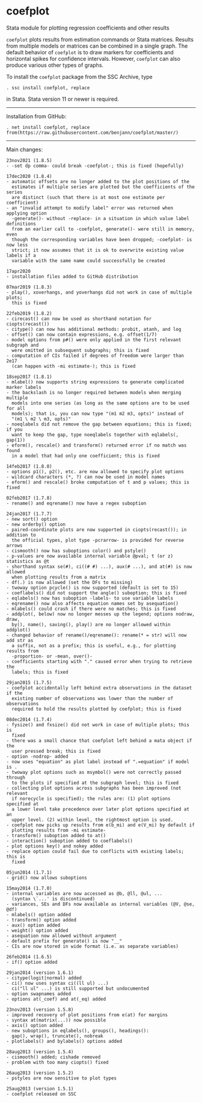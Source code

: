 # coefplot
Stata module for plotting regression coefficients and other results

`coefplot` plots results from estimation commands or Stata matrices. Results
from multiple models or matrices can be combined in a single graph. The default
behavior of `coefplot` is to draw markers for coefficients and horizontal
spikes for confidence intervals. However, `coefplot` can also produce various
other types of graphs.

To install the `coefplot` package from the SSC Archive, type

    . ssc install coefplot, replace

in Stata. Stata version 11 or newer is required.

---

Installation from GitHub:

    . net install coefplot, replace from(https://raw.githubusercontent.com/benjann/coefplot/master/)

---

Main changes:

    23nov2021 (1.8.5)
    - -set dp comma- could break -coefplot-; this is fixed (hopefully)
    
    17dec2020 (1.8.4)
    - automatic offsets are no longer added to the plot positions of the 
      estimates if multiple series are plotted but the coefficients of the series
      are distinct (such that there is at most one estimate per coefficient)
    - an "invalid attempt to modify label" error was returned when applying option 
      -generate()- without -replace- in a situation in which value label definitions
      from an earlier call to -coefplot, generate()- were still in memory, even
      though the corresponding variables have been dropped; -coefplot- is now less
      strict; it now assumes that it is ok to overwrite existing value labels if a
      variable with the same name could successfully be created

    17apr2020
    - installation files added to GitHub distribution
    
    07mar2019 (1.8.3)
    - play(), xoverhangs, and yoverhangs did not work in case of multiple plots;
      this is fixed
  
    22feb2019 (1.8.2)
    - cirecast() can now be used as shorthand notation for ciopts(recast()) 
    - citype() can now has additional methods: probit, atanh, and log
    - offset() can now contain expressions, e.g. offset(1/7)
    - model options from p#() were only applied in the first relevant subgraph and
      were omitted in subsequent subgraphs; this is fixed
    - computation of CIs failed if degrees of freedom were larger than 2e17
      (can happen with -mi estimate-); this is fixed

    18sep2017 (1.8.1)
    - mlabel() now supports string expressions to generate complicated marker labels
    - the backslash is no longer required between models when merging multiple 
      models into one series (as long as the same options are to be used for all
      models); that is, you can now type "(m1 m2 m3, opts)" instead of 
      "(m1 \ m2 \ m3, opts)"
    - noeqlabels did not remove the gap between equations; this is fixed; if you 
      want to keep the gap, type noeqlabels together with eqlabels(, gap(1))
    - eform(), rescale() and transform() returned error if no match was found
      in a model that had only one coefficient; this is fixed

    14feb2017 (1.8.0)
    - options p1(), p2(), etc. are now allowed to specify plot options
    - wildcard characters (*, ?) can now be used in model names
    - eform() and rescale() broke computation of t and p values; this is fixed

    02feb2017 (1.7.8)
    - rename() and eqrename() now have a regex suboption

    24jan2017 (1.7.7)
    - new sort() option
    - new orderby() option
    - paired-coordinate plots are now supported in ciopts(recast()); in addition to
      the official types, plot type -pcrarrow- is provided for reverse arrows
    - cismooth() now has suboptions color() and pstyle()
    - p-values are now available internal variable @pval; t (or z) statistics as @t
    - shorthand syntax se(#), ci((# #) ...), aux(# ...), and at(#) is now allowed 
      when plotting results from a matrix
    - df(.) is now allowed (set the DFs to missing)
    - twoway option pcycle() is now supported (default is set to 15)
    - coeflabels() did not support the angle() suboption; this is fixed
    - eqlabels() now has suboption -labels- to use variable labels
    - eqrename() now also affects equation names set by asequation()
    - mlabels() could crash if there were no matches; this is fixed
    - addplot(, below) now no longer messes up the legend; options nodraw, draw, 
      by(), name(), saving(), play() are no longer allowed within addplot()
    - changed behavior of rename()/eqrename(): rename(* = str) will now add str as
      a suffix, not as a prefix; this is useful, e.g., for plotting results from
      -proportion- or -mean, over()-
    - coefficients starting with "." caused error when trying to retrieve the 
      labels; this is fixed

    29jan2015 (1.7.5)
    - coefplot accidentally left behind extra observations in the dataset if the 
      existing number of observations was lower than the number of observations 
      required to hold the results plotted by coefplot; this is fixed

    08dec2014 (1.7.4)
    - fysize() and fxsize() did not work in case of multiple plots; this is 
      fixed
    - there was a small chance that coefplot left behind a mata object if the 
      user pressed break; this is fixed
    - option -nodrop- added
    - now uses "equation" as plot label instead of ".=equation" if model is .
    - twoway plot options such as msymbol() were not correctly passed through
      to the plots if specified at the subgraph level; this is fixed
    - collecting plot options across subgraphs has been improved (not relevant 
      if norecycle is specified); the rules are: (1) plot options specified at
      a lower level take precedence over later plot options specified at an 
      upper level. (2) within level, the rightmost option is used.
    - coefplot now picks up results from e(b_mi) and e(V_mi) by default if 
      plotting results from -mi estimate-
    - transform() suboption added to at()
    - interaction() suboption added to coeflabels()
    - plot options key() and nokey added
    - replace option could fail due to conflicts with existing labels; this is 
      fixed

    05jun2014 (1.7.1)
    - grid() now allows suboptions

    15may2014 (1.7.0)
    - internal variables are now accessed as @b, @ll, @ul, ...
      (syntax \`...' is discontinued)
    - variances, SEs and DFs now available as internal variables (@V, @se, @df)
    - mlabels() option added
    - transform() option added
    - aux() option added
    - weight() option added
    - asequation now allowed without argument
    - default prefix for generate() is now "__"
    - CIs are now stored in wide format (i.e. as separate variables)

    26feb2014 (1.6.5)
    - if() option added

    29jan2014 (version 1.6.1)
    - citype(logit|normal) added
    - ci() now uses syntax ci((ll ul) ...)
      ci("ll ul" ...) is still supported but undocumented
    - option swapnames added
    - options at(_coef) and at(_eq) added

    23nov2013 (version 1.5.8)
    - improved recovery of plot positions from e(at) for margins
    - syntax at(matrix(...)) now possible
    - axis() option added
    - new suboptions in eqlabels(), groups(), headings(): 
      gap(), wrap(), truncate(), nobreak 
    - plotlabels() and bylabels() options added

    28aug2013 (version 1.5.4)
    - cismooth() added; cishade removed
    - problem with too many ciopts() fixed

    26aug2013 (version 1.5.2)
    - pstyles are now sensitive to plot types

    25aug2013 (version 1.5.1)
    - coefplot released on SSC